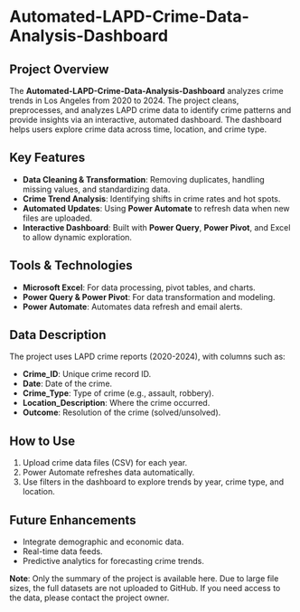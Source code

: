 # Automated-LAPD-Crime-Data-Analysis-Dashboard
## Project Overview

The **Automated-LAPD-Crime-Data-Analysis-Dashboard** analyzes crime trends in Los Angeles from 2020 to 2024. The project cleans, preprocesses, and analyzes LAPD crime data to identify crime patterns and provide insights via an interactive, automated dashboard. The dashboard helps users explore crime data across time, location, and crime type.

## Key Features
- **Data Cleaning & Transformation**: Removing duplicates, handling missing values, and standardizing data.
- **Crime Trend Analysis**: Identifying shifts in crime rates and hot spots.
- **Automated Updates**: Using **Power Automate** to refresh data when new files are uploaded.
- **Interactive Dashboard**: Built with **Power Query**, **Power Pivot**, and Excel to allow dynamic exploration.

## Tools & Technologies
- **Microsoft Excel**: For data processing, pivot tables, and charts.
- **Power Query & Power Pivot**: For data transformation and modeling.
- **Power Automate**: Automates data refresh and email alerts.

## Data Description
The project uses LAPD crime reports (2020-2024), with columns such as:
- **Crime_ID**: Unique crime record ID.
- **Date**: Date of the crime.
- **Crime_Type**: Type of crime (e.g., assault, robbery).
- **Location_Description**: Where the crime occurred.
- **Outcome**: Resolution of the crime (solved/unsolved).

## How to Use
1. Upload crime data files (CSV) for each year.
2. Power Automate refreshes data automatically.
3. Use filters in the dashboard to explore trends by year, crime type, and location.

## Future Enhancements
- Integrate demographic and economic data.
- Real-time data feeds.
- Predictive analytics for forecasting crime trends.

**Note**: Only the summary of the project is available here. Due to large file sizes, the full datasets are not uploaded to GitHub. If you need access to the data, please contact the project owner.
